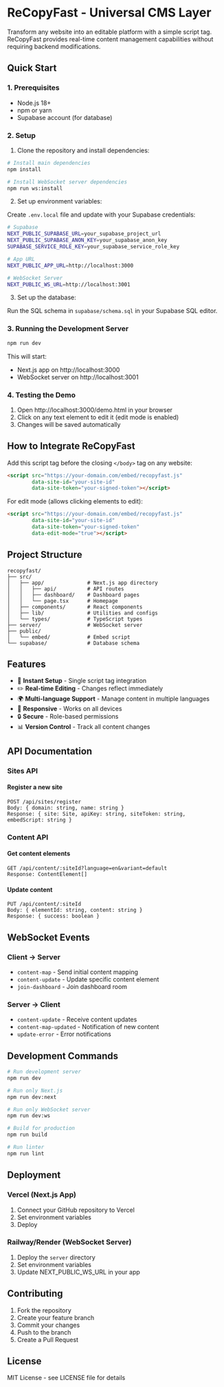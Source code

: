 # ReCopyFast - Universal CMS Layer

Transform any website into an editable platform with a simple script tag. ReCopyFast provides real-time content management capabilities without requiring backend modifications.

## Quick Start

### 1. Prerequisites

- Node.js 18+ 
- npm or yarn
- Supabase account (for database)

### 2. Setup

1. Clone the repository and install dependencies:

```bash
# Install main dependencies
npm install

# Install WebSocket server dependencies
npm run ws:install
```

2. Set up environment variables:

Create `.env.local` file and update with your Supabase credentials:

```bash
# Supabase
NEXT_PUBLIC_SUPABASE_URL=your_supabase_project_url
NEXT_PUBLIC_SUPABASE_ANON_KEY=your_supabase_anon_key
SUPABASE_SERVICE_ROLE_KEY=your_supabase_service_role_key

# App URL
NEXT_PUBLIC_APP_URL=http://localhost:3000

# WebSocket Server
NEXT_PUBLIC_WS_URL=http://localhost:3001
```

3. Set up the database:

Run the SQL schema in `supabase/schema.sql` in your Supabase SQL editor.

### 3. Running the Development Server

```bash
npm run dev
```

This will start:
- Next.js app on http://localhost:3000
- WebSocket server on http://localhost:3001

### 4. Testing the Demo

1. Open http://localhost:3000/demo.html in your browser
2. Click on any text element to edit it (edit mode is enabled)
3. Changes will be saved automatically

## How to Integrate ReCopyFast

Add this script tag before the closing `</body>` tag on any website:

```html
<script src="https://your-domain.com/embed/recopyfast.js" 
        data-site-id="your-site-id"
        data-site-token="your-signed-token"></script>
```

For edit mode (allows clicking elements to edit):

```html
<script src="https://your-domain.com/embed/recopyfast.js" 
        data-site-id="your-site-id"
        data-site-token="your-signed-token"
        data-edit-mode="true"></script>
```

## Project Structure

```
recopyfast/
├── src/
│   ├── app/              # Next.js app directory
│   │   ├── api/          # API routes
│   │   ├── dashboard/    # Dashboard pages
│   │   └── page.tsx      # Homepage
│   ├── components/       # React components
│   ├── lib/              # Utilities and configs
│   └── types/            # TypeScript types
├── server/               # WebSocket server
├── public/
│   └── embed/            # Embed script
└── supabase/             # Database schema
```

## Features

- 🚀 **Instant Setup** - Single script tag integration
- ✏️ **Real-time Editing** - Changes reflect immediately
- 🌍 **Multi-language Support** - Manage content in multiple languages
- 📱 **Responsive** - Works on all devices
- 🔒 **Secure** - Role-based permissions
- 📊 **Version Control** - Track all content changes

## API Documentation

### Sites API

#### Register a new site
```
POST /api/sites/register
Body: { domain: string, name: string }
Response: { site: Site, apiKey: string, siteToken: string, embedScript: string }
```

### Content API

#### Get content elements
```
GET /api/content/:siteId?language=en&variant=default
Response: ContentElement[]
```

#### Update content
```
PUT /api/content/:siteId
Body: { elementId: string, content: string }
Response: { success: boolean }
```

## WebSocket Events

### Client → Server

- `content-map` - Send initial content mapping
- `content-update` - Update specific content element
- `join-dashboard` - Join dashboard room

### Server → Client

- `content-update` - Receive content updates
- `content-map-updated` - Notification of new content
- `update-error` - Error notifications

## Development Commands

```bash
# Run development server
npm run dev

# Run only Next.js
npm run dev:next

# Run only WebSocket server
npm run dev:ws

# Build for production
npm run build

# Run linter
npm run lint
```

## Deployment

### Vercel (Next.js App)
1. Connect your GitHub repository to Vercel
2. Set environment variables
3. Deploy

### Railway/Render (WebSocket Server)
1. Deploy the `server` directory
2. Set environment variables
3. Update NEXT_PUBLIC_WS_URL in your app

## Contributing

1. Fork the repository
2. Create your feature branch
3. Commit your changes
4. Push to the branch
5. Create a Pull Request

## License

MIT License - see LICENSE file for details
